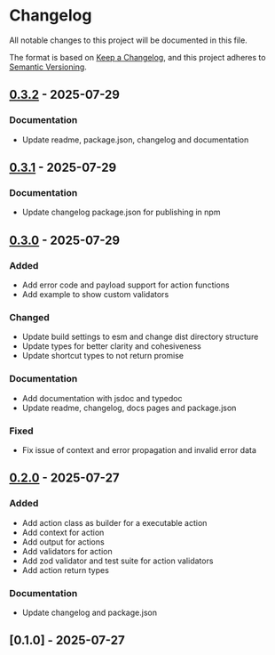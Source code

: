 # Changelog

All notable changes to this project will be documented in this file.

The format is based on [Keep a Changelog](https://keepachangelog.com/en/1.0.0/),
and this project adheres to [Semantic Versioning](https://semver.org/spec/v2.0.0.html).

## [0.3.2] - 2025-07-29

### Documentation

- Update readme, package.json, changelog and documentation

## [0.3.1] - 2025-07-29

### Documentation

- Update changelog package.json for publishing in npm

## [0.3.0] - 2025-07-29

### Added

- Add error code and payload support for action functions
- Add example to show custom validators

### Changed

- Update build settings to esm and change dist directory structure
- Update types for better clarity and cohesiveness
- Update shortcut types to not return promise

### Documentation

- Add documentation with jsdoc and typedoc
- Update readme, changelog, docs pages and package.json

### Fixed

- Fix issue of context and error propagation and invalid error data

## [0.2.0] - 2025-07-27

### Added

- Add action class as builder for a executable action
- Add context for action
- Add output for actions
- Add validators for action
- Add zod validator and test suite for action validators
- Add action return types

### Documentation

- Update changelog and package.json

## [0.1.0] - 2025-07-27

[0.3.2]: https://github.com/SwastikBhattacharyya/next-actions/compare/v0.3.1..0.3.2
[0.3.1]: https://github.com/SwastikBhattacharyya/next-actions/compare/v0.3.0..v0.3.1
[0.3.0]: https://github.com/SwastikBhattacharyya/next-actions/compare/v0.2.0..v0.3.0
[0.2.0]: https://github.com/SwastikBhattacharyya/next-actions/compare/v0.1.0..v0.2.0

<!-- generated by git-cliff -->
